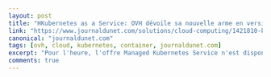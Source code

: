 ```yaml
---
layout: post
title: "HKubernetes as a Service: OVH dévoile sa nouvelle arme en version finale"
link: "https://www.journaldunet.com/solutions/cloud-computing/1421810-kubernetes-as-a-service-ovh-devoile-son-offre-en-version-finale/"
canonical: "journaldunet.com"
tags: [ovh, cloud, kubernetes, container, journaldunet.com]
excerpt: "Pour l'heure, l'offre Managed Kubernetes Service n'est disponible qu'au sein de la zone EMEA du cloud public d'OVH, basée au sein de son data center de Gravelines (situé dans les Hauts de France). Une localisation 100% française répondant aux exigences du RGPD. D'autres data centers suivront et l'offre devrait être disponible dans la quasi-totalité des régions du cloud d'OVH d'ici fin 2019."
comments: true
---
```


